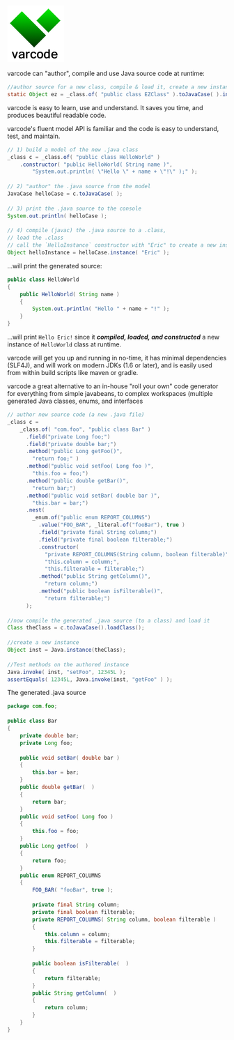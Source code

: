 ![alt text](https://github.com/edefazio/varcode/blob/master/varcode_greenOnWhite.png?raw=true "Ad Hoc Source Code Generation & metaprogramming")

varcode can "author", compile and use Java source code at runtime:
```java
//author source for a new class, compile & load it, create a new instance
static Object ez = _class.of( "public class EZClass" ).toJavaCase( ).instance( );
```
varcode is easy to learn, use and understand. It saves you time, and produces beautiful readable code.  

varcode's fluent model API is familiar and the code is easy to understand, test, and maintain.
```java
// 1) build a model of the new .java class
_class c = _class.of( "public class HelloWorld" )
    .constructor( "public HelloWorld( String name )",
        "System.out.println( \"Hello \" + name + \"!\" );" );
        
// 2) "author" the .java source from the model 
JavaCase helloCase = c.toJavaCase( );
        
// 3) print the .java source to the console
System.out.println( helloCase );
        
// 4) compile (javac) the .java source to a .class, 
// load the .class
// call the `HelloInstance` constructor with "Eric" to create a new instance
Object helloInstance = helloCase.instance( "Eric" );
```
...will print the generated source:
```java
public class HelloWorld
{
    public HelloWorld( String name )
    {
        System.out.println( "Hello " + name + "!" );
    }
}
```
...will print `Hello Eric!` since it ***compiled, loaded, and constructed*** 
a new instance of `HelloWorld` class at runtime.

varcode will get you up and running in no-time, it has minimal dependencies (SLF4J), 
and will work on modern JDKs (1.6 or later), and is easily used from within build scripts
like maven or gradle.  

varcode a great alternative to an in-house "roll your own" code generator for everything from
simple javabeans, to complex workspaces 
(multiple generated Java classes, enums, and interfaces
```java        
// author new source code (a new .java file)
_class c = 
    _class.of( "com.foo", "public class Bar" )
      .field("private Long foo;")
      .field("private double bar;")
      .method("public Long getFoo()",
        "return foo;" )
      .method("public void setFoo( Long foo )",
        "this.foo = foo;")
      .method("public double getBar()",
        "return bar;")
      .method("public void setBar( double bar )",
        "this.bar = bar;")
      .nest(
        _enum.of("public enum REPORT_COLUMNS")
          .value("FOO_BAR", _literal.of("fooBar"), true )
          .field("private final String column;")
          .field("private final boolean filterable;")
          .constructor(
            "private REPORT_COLUMNS(String column, boolean filterable)",
            "this.column = column;",
            "this.filterable = filterable;")
          .method("public String getColumn()",
            "return column;")
          .method("public boolean isFilterable()",
            "return filterable;")
      );    
      
//now compile the generated .java source (to a class) and load it  
Class theClass = c.toJavaCase().loadClass();
  
//create a new instance
Object inst = Java.instance(theClass);
    
//Test methods on the authored instance
Java.invoke( inst, "setFoo", 12345L );
assertEquals( 12345L, Java.invoke(inst, "getFoo" ) );   
```
The generated .java source
```java
package com.foo;

public class Bar
{
    private double bar;
    private Long foo;

    public void setBar( double bar )
    {
        this.bar = bar;
    }
    public double getBar(  )
    {
        return bar;
    }
    public void setFoo( Long foo )
    {
        this.foo = foo;
    }
    public Long getFoo(  )
    {
        return foo;
    }
    public enum REPORT_COLUMNS
    {
        FOO_BAR( "fooBar", true );

        private final String column;
        private final boolean filterable;
        private REPORT_COLUMNS( String column, boolean filterable )
        {
            this.column = column;
            this.filterable = filterable;
        }

        public boolean isFilterable(  )
        {
            return filterable;
        }
        public String getColumn(  )
        {
            return column;
        }
    }
}
```

